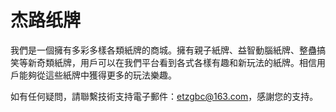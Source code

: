 # 杰路纸牌

我們是一個擁有多彩多樣各類紙牌的商城。擁有親子紙牌、益智動腦紙牌、整蠱搞笑等新奇類紙牌，用戶可以在我們平台看到各式各樣有趣和新玩法的紙牌。相信用戶能夠從這些紙牌中獲得更多的玩法樂趣。

如有任何疑問，請聯繫技術支持電子郵件：etzgbc@163.com，感謝您的支持。
